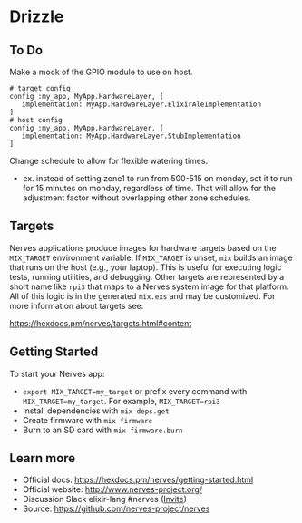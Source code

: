 # Drizzle

## To Do

Make a mock of the GPIO module to use on host.
```
# target config
config :my_app, MyApp.HardwareLayer, [
   implementation: MyApp.HardwareLayer.ElixirAleImplementation
]
# host config
config :my_app, MyApp.HardwareLayer, [
   implementation: MyApp.HardwareLayer.StubImplementation
]
```
Change schedule to allow for flexible watering times.
- ex. instead of setting zone1 to run from 500-515 on monday, set it to run
for 15 minutes on monday, regardless of time. That will allow for the
adjustment factor without overlapping other zone schedules.

## Targets

Nerves applications produce images for hardware targets based on the
`MIX_TARGET` environment variable. If `MIX_TARGET` is unset, `mix` builds an
image that runs on the host (e.g., your laptop). This is useful for executing
logic tests, running utilities, and debugging. Other targets are represented by
a short name like `rpi3` that maps to a Nerves system image for that platform.
All of this logic is in the generated `mix.exs` and may be customized. For more
information about targets see:

https://hexdocs.pm/nerves/targets.html#content

## Getting Started

To start your Nerves app:
  * `export MIX_TARGET=my_target` or prefix every command with
    `MIX_TARGET=my_target`. For example, `MIX_TARGET=rpi3`
  * Install dependencies with `mix deps.get`
  * Create firmware with `mix firmware`
  * Burn to an SD card with `mix firmware.burn`

## Learn more

  * Official docs: https://hexdocs.pm/nerves/getting-started.html
  * Official website: http://www.nerves-project.org/
  * Discussion Slack elixir-lang #nerves ([Invite](https://elixir-slackin.herokuapp.com/))
  * Source: https://github.com/nerves-project/nerves
